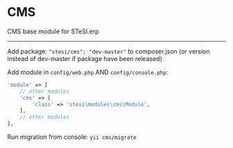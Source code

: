 # CMS

CMS base module for STeSI.erp

--------

Add package: `"stesi/cms": "dev-master"` to composer.json (or version instead of dev-master if package have been released)

Add module in `config/web.php` AND `config/console.php`:

```php
'module' => [
    // other modules
    'cms' => [
        'class' => 'stesi\modules\cms\Module',
    ],
    // other modules
],
```

Run migration from console: `yii cms/migrate`
